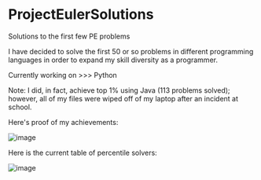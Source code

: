 # ProjectEulerSolutions
Solutions to the first few PE problems

I have decided to solve the first 50 or so problems in different programming languages in order to expand my skill diversity as a programmer.

Currently working on >>> Python

Note: I did, in fact, achieve top 1% using Java (113 problems solved); however, all of my files were wiped off of my laptop after an incident at school. 

Here's proof of my achievements:

![image](https://user-images.githubusercontent.com/106714582/194005423-13530a96-64fb-4d38-a78d-72cfe8ba6649.png)

Here is the current table of percentile solvers:

![image](https://user-images.githubusercontent.com/106714582/194005496-23be2a5a-ecdf-4ace-98e4-67dbd43f19ef.png)
